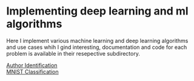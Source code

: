 #  Implementing deep learning and ml algorithms 

Here I implement various machine learning and deep learning algorithms and use cases whih I gind interesting, documentation and code for each problem is available in their resepective subdirectory.

[Author Identification](https://github.com/AshishSinha5/misc/tree/master/author_identification) <br>
[MNIST Classification](https://github.com/AshishSinha5/misc/tree/master/mnist_classifier)

